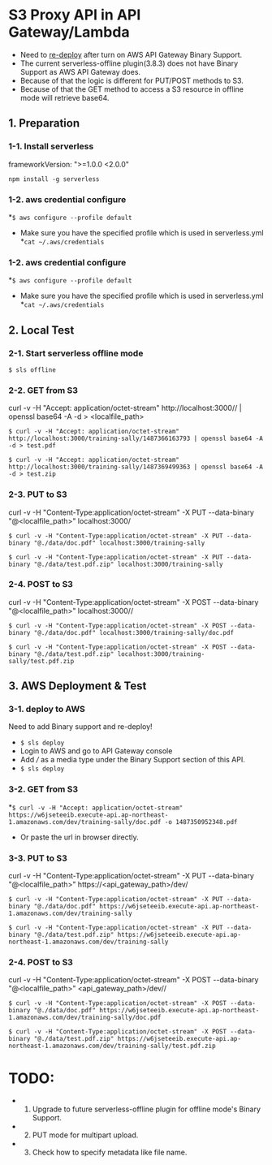 # S3 Proxy API in API Gateway/Lambda

* Need to [re-deploy](#3-1-deploy-to-aws) after turn on AWS API Gateway Binary Support. 
* The current serverless-offline plugin(3.8.3) does not have Binary Support as AWS API Gateway does.
* Because of that the logic is different for PUT/POST methods to S3.
* Because of that the GET method to access a S3 resource in offline mode will retrieve base64.


## 1. Preparation
### 1-1. Install serverless
frameworkVersion: ">=1.0.0 <2.0.0"
```
npm install -g serverless
```

### 1-2. aws credential configure
*```$ aws configure --profile default```
* Make sure you have the specified profile which is used in serverless.yml
*```cat ~/.aws/credentials```

### 1-2. aws credential configure
*```$ aws configure --profile default```
* Make sure you have the specified profile which is used in serverless.yml
*```cat ~/.aws/credentials```

## 2. Local Test
### 2-1. Start serverless offline mode
```
$ sls offline
```

### 2-2. GET from S3
curl -v -H "Accept: application/octet-stream" http://localhost:3000/<bucket>/<key> | openssl base64 -A -d > <localfile_path>
```
$ curl -v -H "Accept: application/octet-stream" http://localhost:3000/training-sally/1487366163793 | openssl base64 -A -d > test.pdf

$ curl -v -H "Accept: application/octet-stream" http://localhost:3000/training-sally/1487369499363 | openssl base64 -A -d > test.zip
```

### 2-3. PUT to S3
curl -v -H "Content-Type:application/octet-stream" -X PUT --data-binary "@<localfile_path>" localhost:3000/<bucket>
```
$ curl -v -H "Content-Type:application/octet-stream" -X PUT --data-binary "@./data/doc.pdf" localhost:3000/training-sally

$ curl -v -H "Content-Type:application/octet-stream" -X PUT --data-binary "@./data/test.pdf.zip" localhost:3000/training-sally
```

### 2-4. POST to S3
curl -v -H "Content-Type:application/octet-stream" -X POST --data-binary "@<localfile_path>" localhost:3000/<bucket>/<key>
```
$ curl -v -H "Content-Type:application/octet-stream" -X POST --data-binary "@./data/doc.pdf" localhost:3000/training-sally/doc.pdf

$ curl -v -H "Content-Type:application/octet-stream" -X POST --data-binary "@./data/test.pdf.zip" localhost:3000/training-sally/test.pdf.zip
```


## 3. AWS Deployment & Test
### 3-1. deploy to AWS
Need to add Binary support and re-deploy!
* ```$ sls deploy```
* Login to AWS and go to API Gateway console
* Add */* as a media type under the Binary Support section of this API.
* ```$ sls deploy```

### 3-2. GET from S3
*```$ curl -v -H "Accept: application/octet-stream" https://w6jseteeib.execute-api.ap-northeast-1.amazonaws.com/dev/training-sally/doc.pdf -o 1487350952348.pdf```
* Or paste the url in browser directly.

### 3-3. PUT to S3
curl -v -H "Content-Type:application/octet-stream" -X PUT --data-binary "@<localfile_path>" https://<api_gateway_path>/dev/<bucket>
```
$ curl -v -H "Content-Type:application/octet-stream" -X PUT --data-binary "@./data/doc.pdf" https://w6jseteeib.execute-api.ap-northeast-1.amazonaws.com/dev/training-sally

$ curl -v -H "Content-Type:application/octet-stream" -X PUT --data-binary "@./data/test.pdf.zip" https://w6jseteeib.execute-api.ap-northeast-1.amazonaws.com/dev/training-sally
```

### 2-4. POST to S3
curl -v -H "Content-Type:application/octet-stream" -X POST --data-binary "@<localfile_path>" <api_gateway_path>/dev/<bucket>/<key>
```
$ curl -v -H "Content-Type:application/octet-stream" -X POST --data-binary "@./data/doc.pdf" https://w6jseteeib.execute-api.ap-northeast-1.amazonaws.com/dev/training-sally/doc.pdf

$ curl -v -H "Content-Type:application/octet-stream" -X POST --data-binary "@./data/test.pdf.zip" https://w6jseteeib.execute-api.ap-northeast-1.amazonaws.com/dev/training-sally/test.pdf.zip

```


# TODO:
* 1. Upgrade to future serverless-offline plugin for offline mode's Binary Support.
* 2. PUT mode for multipart upload.
* 3. Check how to specify metadata like file name.
